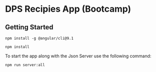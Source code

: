 # DPS Recipies App (Bootcamp)

## Getting Started

```
npm install -g @angular/cli@9.1
```

```
npm install
```

To start the app along with the Json Server use the following command: 

```
npm run server:all
```
